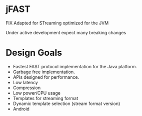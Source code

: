 jFAST
=====

FIX Adapted for STreaming optimized for the JVM 

Under active development expect many breaking changes

# Design Goals

* Fastest FAST protocol implementation for the Java platform.
* Garbage free implementation.
* APIs designed for performance.
 * Low latency
 * Compression
 * Low power/CPU usage
* Templates for streaming format
* Dynamic template selection (stream format version)	
* Android




